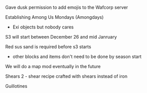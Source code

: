 Gave dusk permission to add emojis to the Wafcorp server

Establishing Among Us Mondays (Amongdays)
- Exi objects but nobody cares

S3 will start between December 26 and mid Janruary

Red sus sand is required before s3 starts 
- other blocks and items don't need to be done by season start

We will do a map mod eventually in the future

Shears 2 - shear recipe crafted with shears instead of iron

Guillotines